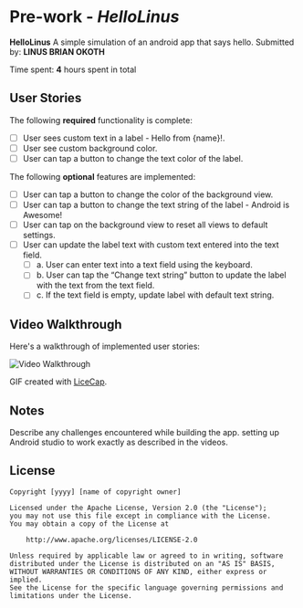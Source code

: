 # Pre-work - *HelloLinus*

**HelloLinus** A simple simulation of  an android app that says hello.
Submitted by: **LINUS BRIAN OKOTH**

Time spent: **4** hours spent in total

## User Stories

The following **required** functionality is complete:

* [ ] User sees custom text in a label - Hello from {name}!.
* [ ] User see custom background color.
* [ ] User can tap a button to change the text color of the label.

The following **optional** features are implemented:

* [ ] User can tap a button to change the color of the background view.
* [ ] User can tap a button to change the text string of the label - Android is Awesome!
* [ ] User can tap on the background view to reset all views to default settings.
* [ ] User can update the label text with custom text entered into the text field.
    * [ ] a. User can enter text into a text field using the keyboard.
    * [ ] b. User can tap the “Change text string” button to update the label with the text from the text field.
    * [ ] c. If the text field is empty, update label with default text string.

## Video Walkthrough 

Here's a walkthrough of implemented user stories:

<img src='http://i.imgur.com/link/to/your/gif/file.gif' title='Video Walkthrough' width='' alt='Video Walkthrough' />

GIF created with [LiceCap](http://www.cockos.com/licecap/).

## Notes

Describe any challenges encountered while building the app.
   setting up Android studio to work exactly as described in the videos.
   
## License

    Copyright [yyyy] [name of copyright owner]

    Licensed under the Apache License, Version 2.0 (the "License");
    you may not use this file except in compliance with the License.
    You may obtain a copy of the License at

        http://www.apache.org/licenses/LICENSE-2.0

    Unless required by applicable law or agreed to in writing, software
    distributed under the License is distributed on an "AS IS" BASIS,
    WITHOUT WARRANTIES OR CONDITIONS OF ANY KIND, either express or implied.
    See the License for the specific language governing permissions and
    limitations under the License.
